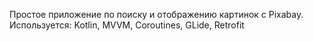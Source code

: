 Простое приложение по поиску и отображению картинок с Pixabay. Используется: Kotlin, MVVM, Coroutines, GLide, Retrofit

